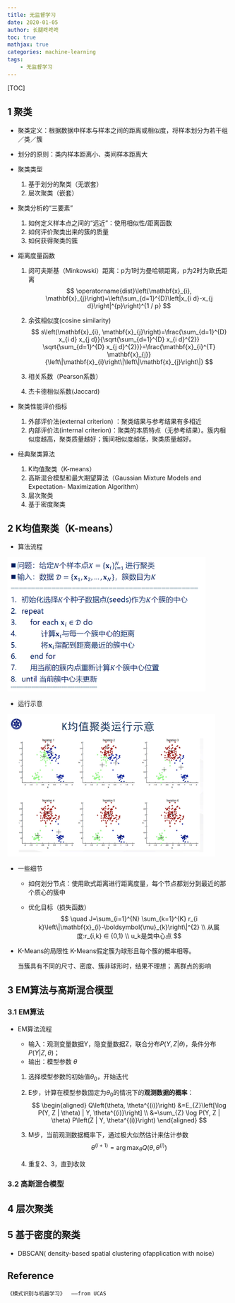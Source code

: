 ```yaml
---
title: 无监督学习
date: 2020-01-05
author: 长腿咚咚咚
toc: true
mathjax: true
categories: machine-learning
tags:
	- 无监督学习
---
```


[TOC]

## 1 聚类

* 聚类定义：根据数据中样本与样本之间的距离或相似度，将样本划分为若干组／类／簇
* 划分的原则：类内样本距离小、类间样本距离大
* 聚类类型
  1. 基于划分的聚类（无嵌套）
  2. 层次聚类（嵌套）
* 聚类分析的“三要素”
  1. 如何定义样本点之间的“远近”：使用相似性/距离函数
  2. 如何评价聚类出来的簇的质量
  3. 如何获得聚类的簇

* 距离度量函数

  1. 闵可夫斯基（Minkowski）距离：p为1时为曼哈顿距离，p为2时为欧氏距离
     $$
     \operatorname{dist}\left(\mathbf{x}_{i}, \mathbf{x}_{j}\right)=\left(\sum_{d=1}^{D}\left|x_{i d}-x_{j d}\right|^{p}\right)^{1 / p}
     $$

  2. 余弦相似度(cosine similarity)
     $$
     s\left(\mathbf{x}_{i}, \mathbf{x}_{j}\right)=\frac{\sum_{d=1}^{D} x_{i d} x_{j d}}{\sqrt{\sum_{d=1}^{D} x_{i d}^{2}} \sqrt{\sum_{d=1}^{D} x_{j d}^{2}}}=\frac{\mathbf{x}_{i}^{T} \mathbf{x}_{j}}{\left\|\mathbf{x}_{i}\right\|\left\|\mathbf{x}_{j}\right\|}
     $$

  3. 相关系数（Pearson系数）
  4. 杰卡德相似系数(Jaccard)

* 聚类性能评价指标

  1. 外部评价法(external criterion) ：聚类结果与参考结果有多相近
  2. 内部评价法(internal criterion)：聚类的本质特点（无参考结果）。簇内相似度越高，聚类质量越好；簇间相似度越低，聚类质量越好。

* 经典聚类算法

  1. K均值聚类（K-means）
  2. 高斯混合模型和最大期望算法（Gaussian Mixture Models and Expectation- Maximization Algorithm）
  3. 层次聚类
  4. 基于密度聚类

  

## 2 K均值聚类（K-means）

* 算法流程

<img src="%E6%97%A0%E7%9B%91%E7%9D%A3%E5%AD%A6%E4%B9%A0/1578206576314.png" alt="1578206576314" style="zoom:50%;" />

* 运行示意

<img src="%E6%97%A0%E7%9B%91%E7%9D%A3%E5%AD%A6%E4%B9%A0/1578206607286.png" alt="1578206607286" style="zoom:50%;" />

* 一些细节

  * 如何划分节点：使用欧式距离进行距离度量，每个节点都划分到最近的那个质心的簇中

  * 优化目标（损失函数）
    $$
    \quad J=\sum_{i=1}^{N} \sum_{k=1}^{K} r_{i k}\left\|\mathbf{x}_{i}-\boldsymbol{\mu}_{k}\right\|^{2}  \\ 从属度:r_{i,k} ∈ {0,1}  \\ u_k是类中心点
    $$

* K-Means的局限性
  K-Means假定簇为球形且每个簇的概率相等。

  当簇具有不同的尺寸、密度、簇非球形时，结果不理想；
  离群点的影响





## 3 EM算法与高斯混合模型

### 3.1 EM算法

* EM算法流程

  * 输入：观测变量数据Y，隐变量数据Z，联合分布$P(Y,Z | \theta )$，条件分布 $P(Y| Z , \theta )$；
  * 输出：模型参数 $\theta$

  1. 选择模型参数的初始值$\theta _{0}$，开始迭代

  2. E步，计算在模型参数固定为$\theta _{0}$的情况下的**观测数据的概率**：
     $$
     \begin{aligned}
     Q\left(\theta, \theta^{(i)}\right) &=E_{Z}\left[\log P(Y, Z | \theta) | Y, \theta^{(i)}\right] \\
     &=\sum_{Z} \log P(Y, Z | \theta) P\left(Z | Y, \theta^{(i)}\right)
     \end{aligned}
     $$

  3. M步，当前观测数据概率下，通过极大似然估计来估计参数
     $$
     \theta^{(i+1)}=\arg \max _{\theta} Q\left(\theta, \theta^{(i)}\right)
     $$

  4. 重复2、3，直到收敛





### 3.2 高斯混合模型









## 4 层次聚类





##  5 基于密度的聚类

* DBSCAN( density-based spatial clustering ofapplication with noise）



















## Reference

```
《模式识别与机器学习》  ——from UCAS
```

